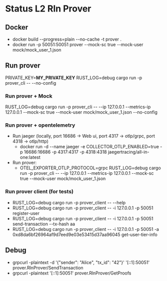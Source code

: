 # Status L2 Rln Prover

## Docker

* docker build --progress=plain --no-cache -t prover .
* docker run -p 50051:50051 prover --mock-sc true --mock-user mock/mock_user_1.json

## Run prover

PRIVATE_KEY=__MY_PRIVATE_KEY__ RUST_LOG=debug cargo run -p prover_cli -- --no-config

### Run prover + Mock

RUST_LOG=debug cargo run -p prover_cli -- --ip 127.0.0.1 --metrics-ip 127.0.0.1 --mock-sc true --mock-user mock/mock_user_1.json --no-config

### Run prover + opentelemetry

* Run jaeger (locally, port 16686 -> Web ui, port 4317 -> otlp/grpc, port 4318 -> otlp/http)
  * docker run -d --name jaeger -e COLLECTOR_OTLP_ENABLED=true -p 16686:16686 -p 4317:4317 -p 4318:4318 jaegertracing/all-in-one:latest
* Run prover:
  * OTEL_EXPORTER_OTLP_PROTOCOL=grpc RUST_LOG=debug cargo run -p prover_cli -- --ip 127.0.0.1 --metrics-ip 127.0.0.1 --mock-sc true --mock-user mock/mock_user_1.json

### Run prover client (for tests)

* RUST_LOG=debug cargo run -p prover_client -- --help
* RUST_LOG=debug cargo run -p prover_client -- -i 127.0.0.1 -p 50051 register-user
* RUST_LOG=debug cargo run -p prover_client -- -i 127.0.0.1 -p 50051 send-transaction --tx-hash aa
* RUST_LOG=debug cargo run -p prover_client -- -i 127.0.0.1 -p 50051 -a 0xd8da6bf26964af9d7eed9e03e53415d37aa96045 get-user-tier-info

## Debug

* grpcurl -plaintext -d '{"sender": "Alice", "tx_id": "42"}' '[::1]:50051' prover.RlnProver/SendTransaction
* grpcurl -plaintext '[::1]:50051' prover.RlnProver/GetProofs

